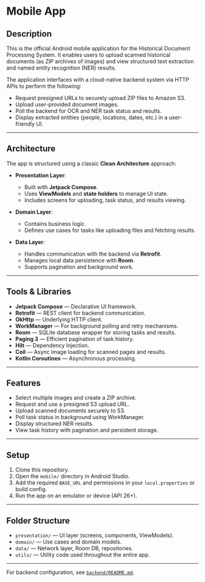 # Mobile App

## Description

This is the official Android mobile application for the Historical Document Processing System. It enables users to upload scanned historical documents (as ZIP archives of images) and view structured text extraction and named entity recognition (NER) results.

The application interfaces with a cloud-native backend system via HTTP APIs to perform the following:
- Request presigned URLs to securely upload ZIP files to Amazon S3.
- Upload user-provided document images.
- Poll the backend for OCR and NER task status and results.
- Display extracted entities (people, locations, dates, etc.) in a user-friendly UI.

---

## Architecture

The app is structured using a classic **Clean Architecture** approach:

- **Presentation Layer**:
  - Built with **Jetpack Compose**.
  - Uses **ViewModels** and **state holders** to manage UI state.
  - Includes screens for uploading, task status, and results viewing.

- **Domain Layer**:
  - Contains business logic.
  - Defines use cases for tasks like uploading files and fetching results.

- **Data Layer**:
  - Handles communication with the backend via **Retrofit**.
  - Manages local data persistence with **Room**.
  - Supports pagination and background work.

---

## Tools & Libraries

- **Jetpack Compose** — Declarative UI framework.
- **Retrofit** — REST client for backend communication.
- **OkHttp** — Underlying HTTP client.
- **WorkManager** — For background polling and retry mechanisms.
- **Room** — SQLite database wrapper for storing tasks and results.
- **Paging 3** — Efficient pagination of task history.
- **Hilt** — Dependency Injection.
- **Coil** — Async image loading for scanned pages and results.
- **Kotlin Coroutines** — Asynchronous processing.

---

## Features

- Select multiple images and create a ZIP archive.
- Request and use a presigned S3 upload URL.
- Upload scanned documents securely to S3.
- Poll task status in background using WorkManager.
- Display structured NER results.
- View task history with pagination and persistent storage.

---

## Setup

1. Clone this repository.
2. Open the `mobile/` directory in Android Studio.
3. Add the required `BASE_URL` and permissions in your `local.properties` or build config.
4. Run the app on an emulator or device (API 26+).

---

## Folder Structure

- `presentation/` — UI layer (screens, components, ViewModels).
- `domain/` — Use cases and domain models.
- `data/` — Network layer, Room DB, repositories.
- `utils/` — Utility code used throughout the entire app.

---

For backend configuration, see [`backend/README.md`](../backend/README.md).

